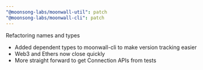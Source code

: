 ```yaml
---
"@moonsong-labs/moonwall-util": patch
"@moonsong-labs/moonwall-cli": patch
---
```


Refactoring names and types
- Added dependent types to moonwall-cli to make version tracking easier
- Web3 and Ethers now close quickly
- More straight forward to get Connection APIs from tests


